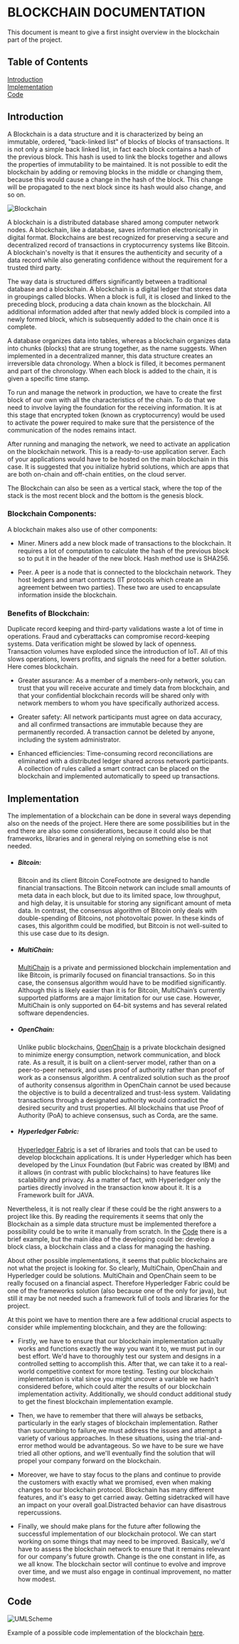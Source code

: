 # BLOCKCHAIN DOCUMENTATION

This document is meant to give a first insight overview in the blockchain part of the project.

## Table of Contents
[Introduction](#Introduction)  
[Implementation](#Implementation)  
[Code](#Code)  


## Introduction
A Blockchain is a data structure and it is characterized by being an immutable, ordered, "back-linked list" of blocks of 
blocks of transactions. It is not only a simple back linked list, in fact each block contains a hash of the previous block. 
This hash is used to link the blocks together and allows the properties of immutability to be maintained. It is not 
possible to edit the blockchain by adding or removing blocks in the middle or changing them, because this would cause 
a change in the hash of the block. This change will be propagated to the next block since its hash would also change, and so on. 

![Blockchain](https://i.imgur.com/EXfPl3H.png)

A blockchain is a distributed database shared among computer network nodes. A blockchain, like a database, saves information electronically in digital format. Blockchains are best recognized for preserving a secure and decentralized record of transactions in cryptocurrency systems like Bitcoin. A blockchain's novelty is that it ensures the authenticity and security of a data record while also generating confidence without the requirement for a trusted third party. 

The way data is structured differs significantly between a traditional database and a blockchain. A blockchain is a digital ledger that stores data in groupings called blocks. When a block is full, it is closed and linked to the preceding block, producing a data chain known as the blockchain. All additional information added after that newly added block is compiled into a newly formed block, which is subsequently added to the chain once it is complete.

A database organizes data into tables, whereas a blockchain organizes data into chunks (blocks) that are strung together, as the name suggests. When implemented in a decentralized manner, this data structure creates an irreversible data chronology. When a block is filled, it becomes permanent and part of the chronology. When each block is added to the chain, it is given a specific time stamp.

To run and manage the network in production, we have to create the first block of our own with all the characteristics of the chain. To do that we need to involve laying the foundation for the receiving information.
It is at this stage that encrypted token (known as cryptocurrency) would be used to activate the power required to make sure that the persistence of the communication of the nodes remains intact. 

After running and managing the network, we need to activate an application on the blockchain network. This is a ready-to-use application server. Each of your applications would have to be hosted on the main blockchain in this case. It is suggested that you initialize hybrid solutions, which are apps that are both on-chain and off-chain entities, on the cloud server.


The Blockchain can also be seen as a vertical stack, where the top of the stack is the most recent block and the bottom is the genesis block.

### Blockchain Components:
A blockchain makes also use of other components:
- Miner. Miners add a new block made of transactions to the blockchain. It requires a lot of computation to calculate the
hash of the previous block so to put it in the header of the new block. Hash method use is SHA256.  
  

- Peer. A peer is a node that is connected to the blockchain network. They host ledgers and smart contracts (IT protocols 
which create an agreement between two parties). These two are used to encapsulate information inside the blockchain.   

### Benefits of Blockchain:
Duplicate record keeping and third-party validations waste a lot of time in operations. Fraud and cyberattacks can compromise record-keeping systems. Data verification might be slowed by lack of openness. Transaction volumes have exploded since the introduction of IoT. All of this slows operations, lowers profits, and signals the need for a better solution. Here comes blockchain.

- Greater assurance: 
As a member of a members-only network, you can trust that you will receive accurate and timely data from blockchain, and that your confidential blockchain records will be shared only with network members to whom you have specifically authorized access.

- Greater safety:
All network participants must agree on data accuracy, and all confirmed transactions are immutable because they are permanently recorded. A transaction cannot be deleted by anyone, including the system administrator. 

- Enhanced efficiencies:
Time-consuming record reconciliations are eliminated with a distributed ledger shared across network participants. A collection of rules called a smart contract can be placed on the blockchain and implemented automatically to speed up transactions.



## Implementation

The implementation of a blockchain can be done in several ways depending also on the needs of the project. 
Here there are some possibilities but in the end there are also some considerations, because
it could also be that frameworks, libraries and in general relying on something else is not needed.

- ##### Bitcoin:
   Bitcoin and its client Bitcoin CoreFootnote  are designed to handle financial transactions. The Bitcoin network can 
include small amounts of meta data in each block, but due to its limited space, low throughput, and high delay, it is 
unsuitable for storing any significant amount of meta data. In contrast, the consensus algorithm of Bitcoin only deals
with double-spending of Bitcoins, not photovoltaic power. In these kinds of cases, this algorithm could be modified, 
but Bitcoin is not well-suited to this use case due to its design. 

- ##### MultiChain:   
   [MultiChain](https://www.multichain.com/) is a private and permissioned blockchain implementation and like Bitcoin,
is primarily focused on financial transactions. So in this case, the consensus algorithm would have to be modified 
significantly. Although this is likely easier than it is for Bitcoin, MultiChain’s currently supported platforms 
are a major limitation for our use case. However, MultiChain is only supported on 64-bit systems and has several 
related software dependencies. 

- ##### OpenChain:
  Unlike public blockchains, [OpenChain](https://www.openchainproject.org/) is a private blockchain designed to 
minimize energy consumption, network communication, and block rate. As a result, it is built on a client-server 
model, rather than on a peer-to-peer network, and uses proof of authority rather than proof of work as a 
consensus algorithm. A centralized solution such as the proof of authority consensus algorithm in
OpenChain cannot be used because the objective is to build a decentralized and trust-less system. 
Validating transactions through a designated authority would contradict the desired security and 
trust properties. All blockchains that use Proof of Authority (PoA) to achieve consensus, such as
Corda, are the same.

- ##### Hyperledger Fabric:
  [Hyperledger Fabric](https://github.com/hyperledger/fabric-sdk-java) is a set of libraries and tools that can be used to develop blockchain applications.
It is under Hyperledger which has been developed by the Linux Foundation (but Fabric was created by IBM) and it allows (in contrast with public blockchains) to have features like scalability 
and privacy. As a matter of fact, with Hyperledger only the parties directly involved in the transaction know about it.
It is a Framework built for JAVA.

Nevertheless, it is not really clear if these could be the right answers to a project like this. By 
reading the requirements it seems that only the Blockchain as a simple data structure must be implemented therefore a
possibility could be to write it manually from scratch. In the [Code](#Code) there is a brief example, but the main idea
of the developing could be: develop a block class, a blockchain class and a class for managing the hashing. 

About other possible implementations, it seems that public blockchains are not what the project is looking for. So clearly,
MultiChain, OpenChain and Hyperledger could be solutions. MultiChain and OpenChain seem to be really focused on a financial aspect.
Therefore Hyperledger Fabric could be one of the frameworks solution (also because one of the only for java), but still it 
may be not needed such a framework full of tools and libraries for the project.

At this point we have to mention there are a few additional crucial aspects to consider while implementing blockchain, and they are the following:

- Firstly, we have to ensure that our blockchain implementation actually works and functions exactly the way you want it to, we must put in our best effort. We'd have to thoroughly test our system and designs in a controlled setting to accomplish this. After that, we can take it to a real-world competitive context for more testing. 
Testing our blockchain implementation is vital since you might uncover a variable we hadn't considered before, which could alter the results of our blockchain implementation activity. Additionally, we should conduct additional study to get the finest blockchain implementation example.

- Then, we have to remember that there will always be setbacks, particularly in the early stages of blockchain implementation. Rather than succumbing to failure,we must address the issues and attempt a variety of various approaches. 
In these situations, using the trial-and-error method would be advantageous. So we have to be sure we have tried all other options, and we'll eventually find the solution that will propel your company forward on the blockchain.

- Moreover, we have to stay focus to the plans and continue to provide the customers with exactly what we promised, even when making changes to our blockchain protocol. Blockchain has many different features, and it's easy to get carried away. Getting sidetracked will have an impact on your overall goal.Distracted behavior can have disastrous repercussions.

- Finally, we should make plans for the future after following the successful implementation of our blockchain protocol. We can start working on some things that may need to be improved. Basically, we'd have to assess the blockchain network to ensure that it remains relevant for our company's future growth. Change is the one constant in life, as we all know. The blockchain sector will continue to evolve and improve over time, and we must also engage in continual improvement, no matter how modest.
## Code

![UMLScheme](https://i.imgur.com/EMF71Nf.png)

Example of a possible code implementation of the blockchain [here](/Blockchain/BlockchainCodeDraft/src/main/java/BlockChain.java).  
